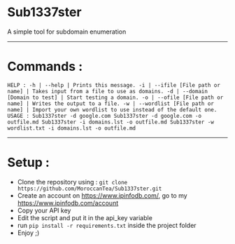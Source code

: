 # Sub1337ster
A simple tool for subdomain enumeration

-------------------------------------------------------------------------------------------------------------------------------------------------------------------------

# Commands :

`HELP :
       -h | --help | Prints this message.
       -i | --ifile [File path or name] | Takes input from a file to use as domains.
       -d | --domain [Domain to test] | Start testing a domain.
       -o | --ofile [File path or name] | Writes the output to a file.
       -w | --wordlist [File path or name] | Import your own wordlist to use instead of the default one.
USAGE :
       Sub1337ster -d google.com
       Sub1337ster -d google.com -o outfile.md
       Sub1337ster -i domains.lst -o outfile.md
       Sub1337ster -w wordlist.txt -i domains.lst -o outfile.md`

-------------------------------------------------------------------------------------------------------------------------------------------------------------------------

# Setup :

- Clone the repository using : `git clone https://github.com/MoroccanTea/Sub1337ster.git`
- Create an account on https://www.ipinfodb.com/, go to my https://www.ipinfodb.com/account
- Copy your API key
- Edit the script and put it in the api_key variable
- run `pip install -r requirements.txt` inside the project folder
- Enjoy ;)
